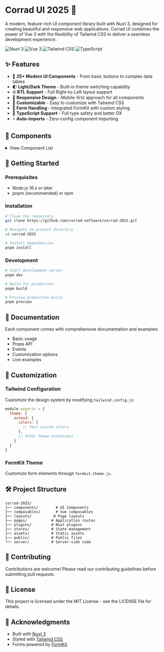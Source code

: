 # Corrad UI 2025 🚀

A modern, feature-rich UI component library built with Nuxt 3, designed for creating beautiful and responsive web applications. Corrad UI combines the power of Vue 3 with the flexibility of Tailwind CSS to deliver a seamless development experience.

![Nuxt 3](https://img.shields.io/badge/Nuxt-3-00DC82?style=for-the-badge&logo=nuxt.js&logoColor=white)
![Vue 3](https://img.shields.io/badge/Vue-3-4FC08D?style=for-the-badge&logo=vue.js&logoColor=white)
![Tailwind CSS](https://img.shields.io/badge/Tailwind-CSS-38B2AC?style=for-the-badge&logo=tailwind-css&logoColor=white)
![TypeScript](https://img.shields.io/badge/TypeScript-007ACC?style=for-the-badge&logo=typescript&logoColor=white)

## ✨ Features

- 🎨 **25+ Modern UI Components** - From basic buttons to complex data tables
- 🌓 **Light/Dark Theme** - Built-in theme switching capability
- 🌐 **RTL Support** - Full Right-to-Left layout support
- 📱 **Responsive Design** - Mobile-first approach for all components
- 🔧 **Customizable** - Easy to customize with Tailwind CSS
- 📝 **Form Handling** - Integrated FormKit with custom styling
- 🎯 **TypeScript Support** - Full type safety and better DX
- ⚡ **Auto-imports** - Zero-config component importing

## 🎯 Components

<details>
<summary>View Component List</summary>

- **Layout**
  - Accordion
  - Card
  - Modal
  - Tabs
  - Separator

- **Data Display**
  - Table
  - Data Table
  - Avatar
  - Badge
  - Progress

- **Navigation**
  - Breadcrumb
  - Dropdown
  - Context Menu
  - Stepper

- **Feedback**
  - Alert
  - Toast
  - Tooltip
  - Hover Card
  - Popover

- **Media**
  - Carousel
  - Skeleton

- **Utils**
  - Scroll Area
  - Theme Switcher
  - Button

</details>

## 🚀 Getting Started

### Prerequisites

- Node.js 16.x or later
- pnpm (recommended) or npm

### Installation

```bash
# Clone the repository
git clone https://github.com/corrad-software/corrad-2025.git

# Navigate to project directory
cd corrad-2025

# Install dependencies
pnpm install
```

### Development

```bash
# Start development server
pnpm dev

# Build for production
pnpm build

# Preview production build
pnpm preview
```

## 📖 Documentation

Each component comes with comprehensive documentation and examples:

- Basic usage
- Props API
- Events
- Customization options
- Live examples

## 🎨 Customization

### Tailwind Configuration

Customize the design system by modifying `tailwind.config.js`:

```js
module.exports = {
  theme: {
    extend: {
      colors: {
        // Your custom colors
      },
      // Other theme extensions
    }
  }
}
```

### FormKit Theme

Customize form elements through `formkit.theme.js`.

## 🛠️ Project Structure

```
corrad-2025/
├── components/        # UI Components
├── composables/       # Vue composables
├── layouts/          # Page layouts
├── pages/           # Application routes
├── plugins/         # Nuxt plugins
├── stores/          # State management
├── assets/          # Static assets
├── public/          # Public files
└── server/          # Server-side code
```

## 🤝 Contributing

Contributions are welcome! Please read our contributing guidelines before submitting pull requests.

## 📄 License

This project is licensed under the MIT License - see the LICENSE file for details.

## 🙏 Acknowledgments

- Built with [Nuxt 3](https://nuxt.com)
- Styled with [Tailwind CSS](https://tailwindcss.com)
- Forms powered by [FormKit](https://formkit.com)
